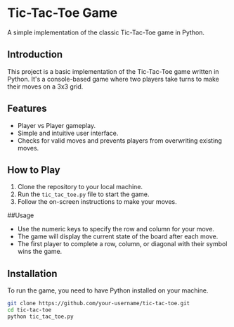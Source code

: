 # Tic-Tac-Toe Game

A simple implementation of the classic Tic-Tac-Toe game in Python.

## Introduction

This project is a basic implementation of the Tic-Tac-Toe game written in Python. It's a console-based game where two players take turns to make their moves on a 3x3 grid.

## Features

- Player vs Player gameplay.
- Simple and intuitive user interface.
- Checks for valid moves and prevents players from overwriting existing moves.

## How to Play

1. Clone the repository to your local machine.
2. Run the `tic_tac_toe.py` file to start the game.
3. Follow the on-screen instructions to make your moves.

##Usage

- Use the numeric keys to specify the row and column for your move.
- The game will display the current state of the board after each move.
- The first player to complete a row, column, or diagonal with their symbol wins the game.

## Installation

To run the game, you need to have Python installed on your machine.

```bash
git clone https://github.com/your-username/tic-tac-toe.git
cd tic-tac-toe
python tic_tac_toe.py


